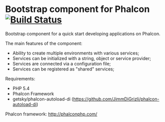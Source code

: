 Bootstrap component for Phalcon [![Build Status](https://travis-ci.org/JimmDiGrizli/phalcon-bootstrap.png?branch=develop)](https://travis-ci.org/JimmDiGrizli/phalcon-bootstrap)
===============================

Bootstrap component for a quick start developing applications on Phalcon.

The main features of the component:
- Ability to create multiple environments with various services;
- Services can be initialized with a string, object or service provider;
- Services are connected via a configuration file;
- Services can be registered as "shared" services;

Requirements:
* PHP 5.4
* Phalcon Framework
* getsky/phalcon-autoload-di (https://github.com/JimmDiGrizli/phalcon-autoload-di)

Phalcon framework: http://phalconphp.com/
